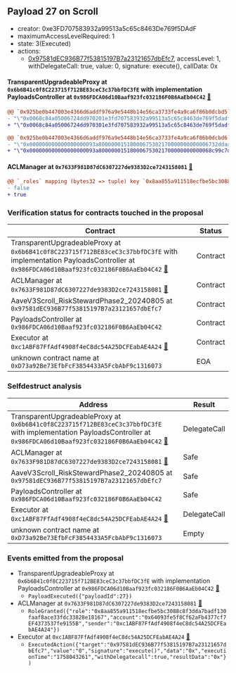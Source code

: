 ## Payload 27 on Scroll

- creator: 0xe3FD707583932a99513a5c65c8463De769f5DAdF
- maximumAccessLevelRequired: 1
- state: 3(Executed)
- actions:
  - [0x97581dEC936B77f53815197B7a23121657dbEfc7](https://scrollscan.com/tx/0x97581dEC936B77f53815197B7a23121657dbEfc7), accessLevel: 1, withDelegateCall: true, value: 0, signature: execute(), callData: 0x

#### TransparentUpgradeableProxy at `0x6b6B41c0f8C223715f712BE83ceC3c37bbfDC3fE` with implementation PayloadsController at `0x986FDCA06d10Baaf923fc032186F0B6AaEb04C42` [:ghost:](https://github.com/bgd-labs/aave-address-book  "GovernanceV3Scroll.PAYLOADS_CONTROLLER")

```diff
@@ `0x925be0b447003e4366d6addf976a9e5448b14e56ca3733fe4a9ca6f86b0dcbd5` raw  @@
- "\"0x0068c84a05006724dd970201e3fd707583932a99513a5c65c8463de769f5dadf\""
+ "\"0x0068c84a05006724dd970301e3fd707583932a99513a5c65c8463de769f5dadf\""

@@ `0x925be0b447003e4366d6addf976a9e5448b14e56ca3733fe4a9ca6f86b0dcbd6` raw  @@
- "\"0x000000000000000000093a80000001518000675302170000000000006732ddaa\""
+ "\"0x000000000000000000093a800000015180006753021700000000000068c99c7d\""

```
#### ACLManager at `0x7633F981D87dC6307227de9383D2ce7243158081` [:ghost:](https://github.com/bgd-labs/aave-address-book  "AaveV3Scroll.ACL_MANAGER")

```diff
@@ `_roles` mapping (bytes32 => tuple) key `0x8aa855a911518ecfbe5bc3088c8f3dda7badf130faaf8ace33fdc33828e18167`.members.0x64093fe5f8cf62afb4377cf7ef4373537fe9155b @@
- false
+ true

```
### Verification status for contracts touched in the proposal

| Contract | Status |
|---------|------------|
| TransparentUpgradeableProxy at `0x6b6B41c0f8C223715f712BE83ceC3c37bbfDC3fE` with implementation PayloadsController at `0x986FDCA06d10Baaf923fc032186F0B6AaEb04C42` [:ghost:](https://github.com/bgd-labs/aave-address-book  "GovernanceV3Scroll.PAYLOADS_CONTROLLER") | Contract |
| ACLManager at `0x7633F981D87dC6307227de9383D2ce7243158081` [:ghost:](https://github.com/bgd-labs/aave-address-book  "AaveV3Scroll.ACL_MANAGER") | Contract |
| AaveV3Scroll_RiskStewardPhase2_20240805 at `0x97581dEC936B77f53815197B7a23121657dbEfc7` | Contract |
| PayloadsController at `0x986FDCA06d10Baaf923fc032186F0B6AaEb04C42` | Contract |
| Executor at `0xc1ABF87FfAdf4908f4eC8dc54A25DCFEabAE4A24` [:ghost:](https://github.com/bgd-labs/aave-address-book  "AaveV3Scroll.ACL_ADMIN") | Contract |
| unknown contract name at `0xD73a92Be73EfbFcF3854433A5FcbAbF9c1316073` | EOA |

### Selfdestruct analysis

| Address | Result |
|---------|------------|
| TransparentUpgradeableProxy at `0x6b6B41c0f8C223715f712BE83ceC3c37bbfDC3fE` with implementation PayloadsController at `0x986FDCA06d10Baaf923fc032186F0B6AaEb04C42` [:ghost:](https://github.com/bgd-labs/aave-address-book  "GovernanceV3Scroll.PAYLOADS_CONTROLLER") | DelegateCall |
| ACLManager at `0x7633F981D87dC6307227de9383D2ce7243158081` [:ghost:](https://github.com/bgd-labs/aave-address-book  "AaveV3Scroll.ACL_MANAGER") | Safe |
| AaveV3Scroll_RiskStewardPhase2_20240805 at `0x97581dEC936B77f53815197B7a23121657dbEfc7` | Safe |
| PayloadsController at `0x986FDCA06d10Baaf923fc032186F0B6AaEb04C42` | Safe |
| Executor at `0xc1ABF87FfAdf4908f4eC8dc54A25DCFEabAE4A24` [:ghost:](https://github.com/bgd-labs/aave-address-book  "AaveV3Scroll.ACL_ADMIN") | DelegateCall |
| unknown contract name at `0xD73a92Be73EfbFcF3854433A5FcbAbF9c1316073` | Empty |

### Events emitted from the proposal

- TransparentUpgradeableProxy at `0x6b6B41c0f8C223715f712BE83ceC3c37bbfDC3fE` with implementation PayloadsController at `0x986FDCA06d10Baaf923fc032186F0B6AaEb04C42` [:ghost:](https://github.com/bgd-labs/aave-address-book  "GovernanceV3Scroll.PAYLOADS_CONTROLLER")
  - `PayloadExecuted({"payloadId":27})`
- ACLManager at `0x7633F981D87dC6307227de9383D2ce7243158081` [:ghost:](https://github.com/bgd-labs/aave-address-book  "AaveV3Scroll.ACL_MANAGER")
  - `RoleGranted({"role":"0x8aa855a911518ecfbe5bc3088c8f3dda7badf130faaf8ace33fdc33828e18167","account":"0x64093fe5f8Cf62aFb4377cf7EF4373537fe9155B","sender":"0xc1ABF87FfAdf4908f4eC8dc54A25DCFEabAE4A24"})`
- Executor at `0xc1ABF87FfAdf4908f4eC8dc54A25DCFEabAE4A24` [:ghost:](https://github.com/bgd-labs/aave-address-book  "AaveV3Scroll.ACL_ADMIN")
  - `ExecutedAction({"target":"0x97581dEC936B77f53815197B7a23121657dbEfc7","value":"0","signature":"execute()","data":"0x","executionTime":"1758043261","withDelegatecall":true,"resultData":"0x"})`
